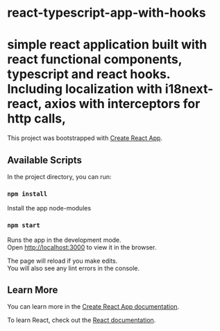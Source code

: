 # react-typescript-app-with-hooks
# simple react application built with react functional components, typescript and react hooks. Including localization with i18next-react, axios with interceptors for http calls,

This project was bootstrapped with [Create React App](https://github.com/facebook/create-react-app).

## Available Scripts

In the project directory, you can run:
### `npm install`

Install the app node-modules

### `npm start`

Runs the app in the development mode.\
Open [http://localhost:3000](http://localhost:3000) to view it in the browser.

The page will reload if you make edits.\
You will also see any lint errors in the console.
## Learn More

You can learn more in the [Create React App documentation](https://facebook.github.io/create-react-app/docs/getting-started).

To learn React, check out the [React documentation](https://reactjs.org/).
